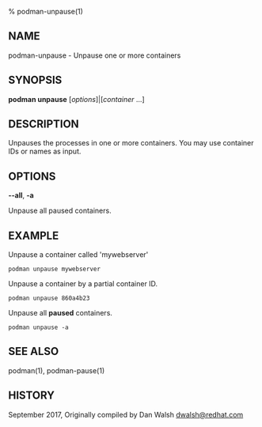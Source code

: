 % podman-unpause(1)

## NAME
podman\-unpause - Unpause one or more containers

## SYNOPSIS
**podman unpause** [*options*]|[*container* ...]

## DESCRIPTION
Unpauses the processes in one or more containers.  You may use container IDs or names as input.

## OPTIONS

**--all**, **-a**

Unpause all paused containers.

## EXAMPLE

Unpause a container called 'mywebserver'
```
podman unpause mywebserver
```

Unpause a container by a partial container ID.

```
podman unpause 860a4b23
```

Unpause all **paused** containers.
```
podman unpause -a
```

## SEE ALSO
podman(1), podman-pause(1)

## HISTORY
September 2017, Originally compiled by Dan Walsh <dwalsh@redhat.com>
